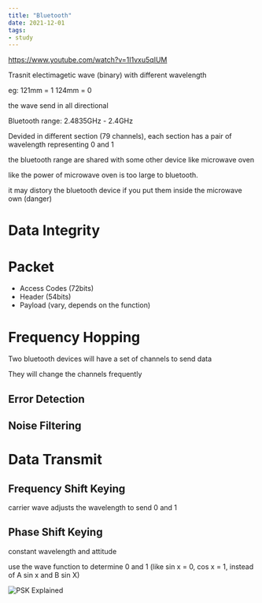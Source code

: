 ```yaml
---
title: "Bluetooth"
date: 2021-12-01
tags:
- study
---
```


https://www.youtube.com/watch?v=1I1vxu5qIUM

Trasnit electimagetic wave (binary) with different wavelength 

eg:
121mm = 1
124mm = 0

the wave send in all directional

Bluetooth range: 2.4835GHz - 2.4GHz

Devided in different section (79 channels), each section has a pair of wavelength representing 0 and 1

the bluetooth range are shared with some other device like microwave oven

like the power of microwave oven is too large to bluetooth. 

it may distory the bluetooth device if you put them inside the microwave own (danger)

# Data Integrity

# Packet

* Access Codes (72bits)
* Header (54bits)
* Payload (vary, depends on the function)

# Frequency Hopping

Two bluetooth devices will have a set of channels to send data

They will change the channels frequently

## Error Detection

## Noise Filtering

# Data Transmit

## Frequency Shift Keying

carrier wave adjusts the wavelength to send 0 and 1

## Phase Shift Keying

constant wavelength and attitude

use the wave function to determine 0 and 1 (like sin x = 0, cos x = 1, instead of A sin x and B sin X)

![PSK Explained](https://www.tmatlantic.com/upload/images/keying_PSK.jpg)


